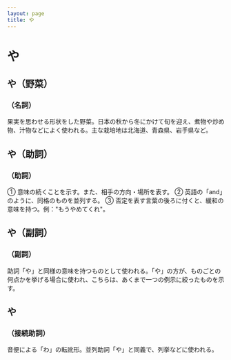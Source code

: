```yaml
---
layout: page
title: や
---
```

# や
## や（野菜）
### （名詞）
果実を思わせる形状をした野菜。日本の秋から冬にかけて旬を迎え、煮物や炒め物、汁物などによく使われる。主な栽培地は北海道、青森県、岩手県など。

## や（助詞）
### （助詞）
① 意味の続くことを示す。また、相手の方向・場所を表す。
② 英語の「and」のように、同格のものを並列する。
③ 否定を表す言葉の後ろに付くと、緩和の意味を持つ。例："もうやめてくれ"。

## や（副詞）
### （副詞）
助詞「や」と同様の意味を持つものとして使われる。「や」の方が、ものごとの何点かを挙げる場合に使われ、こちらは、あくまで一つの例示に絞ったものを示す。

## や
### （接続助詞）
音便による「わ」の転訛形。並列助詞「や」と同義で、列挙などに使われる。